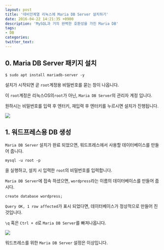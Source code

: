 ```yaml
---
layout: post
title: '데비안계열 리눅스에 Maria DB Server 설치하기'
date: 2016-04-22 14:21:35 +0900
description: 'MySQL과 거의 완벽한 호환성을 가진 Maria DB'
tags:
- DB
categories:
twitter_text:
---
```


## 0. Maria DB Server 패키지 설치

```
$ sudo apt install mariadb-server -y
```

설치가 시작되면 곧 `root`계정용 비밀번호를 묻는 창이 나옵니다.

이 `root`계정은 리눅스OS의`root`가 아닌, `Maria DB Server`의 관리자 계정 입니다.

원하시는 비밀번호를 입력 후 엔터키, 재입력 후 엔터키를 누르시면 설치가 진행됩니다.

<a href="https://minibrary.comblogimg/img20160417-004.png" data-lightbox="23"><img src="https://minibrary.comblogimg/img20160417-004.png"></a>

## 1. 워드프레스용 DB 생성

`Maria DB Server` 설치가 완료 되었으면, 워드프레스에서 사용할 데이터베이스를 만들어 줍니다.

```
mysql -u root -p
```

을 실행하고, 설치 시 입력한 `root`의 비밀번호를 입력합니다.

`Maria DB Server`에 접속 하셨으면, `wordpress`라는 이름의 데이터베이스를 만들어 줍시다.

```
create database wordpress;
```

`Query OK, 1 row affected`가 표시 되었다면, 데이터베이스가 정상적으로 만들어 진 것입니다.

`\q` 혹은 `Ctrl + d`로 `Maria DB Server`를 빠져나옵니다.

<a href="https://minibrary.comblogimg/img20160417-005.png" data-lightbox="23"><img src="https://minibrary.comblogimg/img20160417-005.png"></a>

워드프레스를 위한 `Maria DB Server` 설정은 이상입니다.
